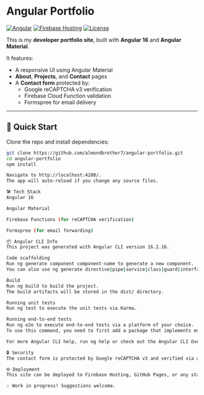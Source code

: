 # Angular Portfolio

[![Angular](https://img.shields.io/badge/Angular-16-red?logo=angular)](https://angular.io/)
[![Firebase Hosting](https://img.shields.io/badge/Hosted%20on-Firebase-orange?logo=firebase)](https://firebase.google.com/)
[![License](https://img.shields.io/badge/license-MIT-green.svg)](LICENSE)

This is my **developer portfolio site**, built with **Angular 16** and **Angular Material**.

It features:
- A responsive UI using Angular Material
- **About**, **Projects**, and **Contact** pages
- A **Contact form** protected by:
  - Google reCAPTCHA v3 verification
  - Firebase Cloud Function validation
  - Formspree for email delivery

---

## 🚀 Quick Start

Clone the repo and install dependencies:

```bash
git clone https://github.com/almondbrother7/angular-portfolio.git
cd angular-portfolio
npm install

Navigate to http://localhost:4200/.
The app will auto-reload if you change any source files.

🛠 Tech Stack
Angular 16

Angular Material

Firebase Functions (for reCAPTCHA verification)

Formspree (for email forwarding)

📦 Angular CLI Info
This project was generated with Angular CLI version 16.2.16.

Code scaffolding
Run ng generate component component-name to generate a new component.
You can also use ng generate directive|pipe|service|class|guard|interface|enum|module.

Build
Run ng build to build the project.
The build artifacts will be stored in the dist/ directory.

Running unit tests
Run ng test to execute the unit tests via Karma.

Running end-to-end tests
Run ng e2e to execute end-to-end tests via a platform of your choice.
To use this command, you need to first add a package that implements end-to-end testing capabilities.

For more Angular CLI help, run ng help or check out the Angular CLI Overview and Command Reference page.

🔒 Security
The contact form is protected by Google reCAPTCHA v3 and verified via a Firebase Cloud Function before sending messages.

🌐 Deployment
This site can be deployed to Firebase Hosting, GitHub Pages, or any static hosting provider.

💡 Work in progress! Suggestions welcome.


